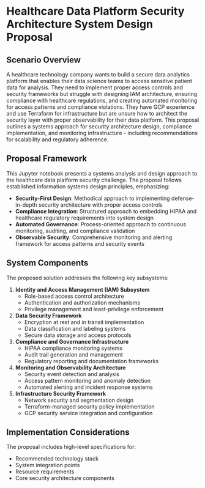 # Healthcare Data Platform Security Architecture System Design Proposal

## Scenario Overview
A healthcare technology company wants to build a secure data analytics platform that enables their data science teams to access sensitive patient data for analysis. They need to implement proper access controls and security frameworks but struggle with designing IAM architecture, ensuring compliance with healthcare regulations, and creating automated monitoring for access patterns and compliance violations. They have GCP experience and use Terraform for infrastructure but are unsure how to architect the security layer with proper observability for their data platform. This proposal outlines a systems approach for security architecture design, compliance implementation, and monitoring infrastructure - including recommendations for scalability and regulatory adherence.

## Proposal Framework
This Jupyter notebook presents a systems analysis and design approach to the healthcare data platform security challenge. The proposal follows established information systems design principles, emphasizing:
- **Security-First Design**: Methodical approach to implementing defense-in-depth security architecture with proper access controls
- **Compliance Integration**: Structured approach to embedding HIPAA and healthcare regulatory requirements into system design
- **Automated Governance**: Process-oriented approach to continuous monitoring, auditing, and compliance validation
- **Observable Security**: Comprehensive monitoring and alerting framework for access patterns and security events

## System Components
The proposed solution addresses the following key subsystems:
1. **Identity and Access Management (IAM) Subsystem**
   - Role-based access control architecture
   - Authentication and authorization mechanisms
   - Privilege management and least-privilege enforcement
2. **Data Security Framework**
   - Encryption at rest and in transit implementation
   - Data classification and labeling systems
   - Secure data storage and access protocols
3. **Compliance and Governance Infrastructure**
   - HIPAA compliance monitoring systems
   - Audit trail generation and management
   - Regulatory reporting and documentation frameworks
4. **Monitoring and Observability Architecture**
   - Security event detection and analysis
   - Access pattern monitoring and anomaly detection
   - Automated alerting and incident response systems
5. **Infrastructure Security Framework**
   - Network security and segmentation design
   - Terraform-managed security policy implementation
   - GCP security service integration and configuration

## Implementation Considerations
The proposal includes high-level specifications for:
- Recommended technology stack
- System integration points
- Resource requirements
- Core security architecture components